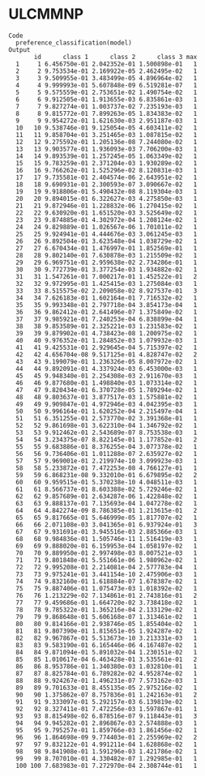 # ULCMMNP

    Code
      preference_classification(model)
    Output
           id      class 1      class 2      class 3 max
      1     1 6.456750e-01 2.042352e-01 1.500898e-01   1
      2     2 9.753534e-01 2.169922e-05 2.462495e-02   1
      3     3 9.509955e-01 3.483499e-05 4.896964e-02   1
      4     4 9.999993e-01 5.607848e-09 6.519281e-07   1
      5     5 9.575559e-01 2.753651e-02 1.490754e-02   1
      6     6 9.912505e-01 1.913655e-03 6.835861e-03   1
      7     7 9.827274e-01 1.003737e-02 7.235193e-03   1
      8     8 9.815772e-01 7.899263e-05 1.834383e-02   1
      9     9 9.954272e-01 1.621630e-03 2.951187e-03   1
      10   10 9.538746e-01 9.125054e-05 4.603411e-02   1
      11   11 9.858704e-01 3.251465e-03 1.087815e-02   1
      12   12 9.275592e-01 1.205136e-08 7.244080e-02   1
      13   13 9.903577e-01 1.936093e-03 7.706200e-03   1
      14   14 9.893539e-01 1.257245e-05 1.063349e-02   1
      15   15 9.783259e-01 2.371204e-03 1.930289e-02   1
      16   16 9.766262e-01 1.525296e-02 8.120831e-03   1
      17   17 9.735581e-01 2.404574e-06 2.643951e-02   1
      18   18 9.690931e-01 2.300593e-07 3.090667e-02   1
      19   19 9.918806e-01 5.490432e-08 8.119304e-03   1
      20   20 9.894015e-01 6.322627e-03 4.275850e-03   1
      21   21 9.872946e-01 1.228832e-06 1.270415e-02   1
      22   22 9.630920e-01 1.651520e-03 3.525649e-02   1
      23   23 9.874885e-01 4.302972e-04 1.208124e-02   1
      24   24 9.829889e-01 1.026567e-06 1.701011e-02   1
      25   25 9.924941e-01 4.444676e-03 3.061245e-03   1
      26   26 9.892504e-01 3.623548e-04 1.038729e-02   1
      27   27 6.670434e-01 1.476997e-01 1.852569e-01   1
      28   28 9.802140e-01 7.630878e-03 1.215509e-02   1
      29   29 6.969751e-01 2.959638e-02 2.734286e-01   1
      30   30 9.772739e-01 3.377254e-03 1.934882e-02   1
      31   31 1.547261e-01 7.000217e-01 1.452522e-01   2
      32   32 9.972995e-01 1.425415e-03 1.275084e-03   1
      33   33 8.515575e-02 2.209058e-02 8.927537e-01   3
      34   34 7.626183e-01 1.602164e-01 7.716532e-02   1
      35   35 9.993348e-01 2.797718e-04 3.854173e-04   1
      36   36 9.862412e-01 2.641496e-07 1.375849e-02   1
      37   37 9.985921e-01 7.240253e-04 6.838899e-04   1
      38   38 9.853589e-01 2.325221e-03 1.231583e-02   1
      39   39 9.879902e-01 4.738423e-08 1.200975e-02   1
      40   40 9.976352e-01 1.284852e-03 1.079932e-03   1
      41   41 9.425531e-01 2.929645e-04 5.715397e-02   1
      42   42 4.656704e-08 9.517125e-01 4.828747e-02   2
      43   43 9.199079e-01 1.236326e-05 8.007972e-02   1
      44   44 9.892091e-01 4.337924e-03 6.453000e-03   1
      45   45 9.948340e-01 2.254308e-03 2.911670e-03   1
      46   46 9.877680e-01 1.498840e-03 1.073314e-02   1
      47   47 9.820434e-01 6.370728e-05 1.789294e-02   1
      48   48 9.803637e-01 3.877517e-03 1.575881e-02   1
      49   49 9.909847e-01 4.972946e-03 4.042395e-03   1
      50   50 9.996164e-01 1.620252e-04 2.215497e-04   1
      51   51 6.351255e-01 2.573770e-02 3.391368e-01   1
      52   52 9.861698e-01 3.622310e-04 1.346792e-02   1
      53   53 9.912462e-01 2.543689e-07 8.753538e-03   1
      54   54 3.234375e-07 8.822145e-01 1.177852e-01   2
      55   55 9.683886e-01 8.376255e-04 3.077378e-02   1
      56   56 9.736406e-01 1.011288e-07 2.635927e-02   1
      57   57 9.969001e-01 2.219974e-10 3.099923e-03   1
      58   58 5.233872e-01 7.472253e-08 4.766127e-01   1
      59   59 6.868231e-08 9.332010e-01 6.679895e-02   2
      60   60 9.959515e-01 5.370238e-10 4.048511e-03   1
      61   61 8.566737e-01 8.603388e-02 5.729246e-02   1
      62   62 9.857689e-01 2.634287e-06 1.422848e-02   1
      63   63 9.888137e-01 7.135693e-04 1.047278e-02   1
      64   64 4.842274e-09 8.786385e-01 1.213615e-01   2
      65   65 9.817665e-01 5.646999e-05 1.817707e-02   1
      66   66 2.071108e-03 3.041365e-01 6.937924e-01   3
      67   67 9.931691e-01 3.945516e-03 2.885366e-03   1
      68   68 9.984836e-01 1.505746e-11 1.516419e-03   1
      69   69 9.888020e-01 6.159953e-04 1.058197e-02   1
      70   70 9.889950e-01 2.997498e-03 8.007521e-03   1
      71   71 9.801848e-01 5.551661e-06 1.980962e-02   1
      72   72 9.995208e-01 2.214081e-04 2.577783e-04   1
      73   73 9.975241e-01 3.441154e-10 2.475906e-03   1
      74   74 9.832160e-01 1.618884e-07 1.678387e-02   1
      75   75 9.887406e-01 1.075473e-03 1.018392e-02   1
      76   76 1.213229e-02 7.134861e-01 2.743816e-01   2
      77   77 9.459686e-01 1.664720e-02 3.738418e-02   1
      78   78 9.785322e-01 1.365216e-04 2.133129e-02   1
      79   79 9.868648e-01 5.606168e-07 1.313461e-02   1
      80   80 9.814166e-01 2.938746e-05 1.855404e-02   1
      81   81 9.807390e-01 1.815651e-05 1.924287e-02   1
      82   82 9.967867e-01 5.513673e-10 3.213331e-03   1
      83   83 9.583190e-01 6.165446e-06 4.167487e-02   1
      84   84 9.871094e-01 5.891032e-04 1.230151e-02   1
      85   85 1.010617e-04 6.463428e-01 3.535561e-01   2
      86   86 8.953786e-01 1.340380e-03 1.032810e-01   1
      87   87 8.825784e-01 6.789282e-02 4.952874e-02   1
      88   88 9.924267e-01 1.496231e-07 7.573162e-03   1
      89   89 9.701633e-01 8.455135e-05 2.975216e-02   1
      90   90 1.375862e-07 8.757836e-01 1.242163e-01   2
      91   91 9.333097e-01 5.292157e-03 6.139819e-02   1
      92   92 8.327411e-01 7.472256e-03 1.597867e-01   1
      93   93 8.815498e-02 6.878516e-07 9.118443e-01   3
      94   94 9.945282e-01 2.896867e-03 2.574888e-03   1
      95   95 9.795257e-01 1.859766e-03 1.861456e-02   1
      96   96 1.864698e-09 9.774403e-01 2.255969e-02   2
      97   97 9.832122e-01 4.991211e-04 1.628868e-02   1
      98   98 9.841908e-01 1.591296e-03 1.421786e-02   1
      99   99 8.707010e-01 4.330482e-07 1.292985e-01   1
      100 100 7.683983e-01 7.272970e-04 2.308744e-01   1

